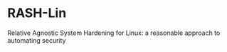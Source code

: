 # RASH-Lin
Relative Agnostic System Hardening for Linux: a reasonable approach to automating security
